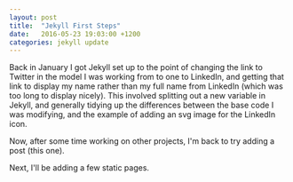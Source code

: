 ```yaml
---
layout: post
title:  "Jekyll First Steps"
date:   2016-05-23 19:03:00 +1200
categories: jekyll update
---
```

Back in January I got Jekyll set up to the point of changing the link to Twitter in the model I was working from to one to LinkedIn, and getting that link to display my name rather than my full name from LinkedIn (which was too long to display nicely). This involved splitting out a new variable in Jekyll, and generally tidying up the differences between the base code I was modifying, and the example of adding an svg image for the LinkedIn icon.

Now, after some time working on other projects, I'm back to try adding a post (this one).

Next, I'll be adding a few static pages.

